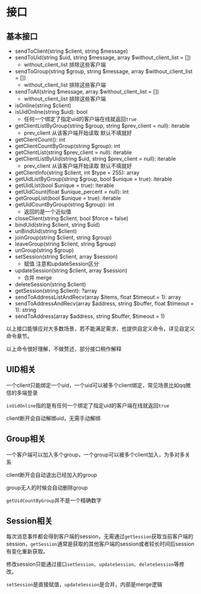 # 接口

## 基本接口

* sendToClient(string $client, string $message)
* sendToUid(string $uid, string $message, array $without_client_list = [])
  * without_client_list 排除这些客户端
* sendToGroup(string $group, string $message, array $without_client_list = [])
  * without_client_list 排除这些客户端
* sendToAll(string $message, array $without_client_list = [])
  * without_client_list 排除这些客户端
* isOnline(string $client)
* isUidOnline(string $uid): bool
  * 任何一个绑定了指定uid的客户端在线就返回`true`
* getClientListByGroup(string $group, string $prev_client = null): iterable
  * prev_client 从该客户端开始读取 默认不填就好
* getClientCount(): int
* getClientCountByGroup(string $group): int
* getClientList(string $prev_client = null): iterable
* getClientListByUid(string $uid, string $prev_client = null): iterable
  * prev_client 从该客户端开始读取 默认不填就好
* getClientInfo(string $client, int $type = 255): array
* getUidListByGroup(string $group, bool $unique = true): iterable
* getUidList(bool $unique = true): iterable
* getUidCount(float $unique_percent = null): int
* getGroupList(bool $unique = true): iterable
* getUidCountByGroup(string $group): int
  * 返回的是一个近似值
* closeClient(string $client, bool $force = false)
* bindUid(string $client, string $uid)
* unBindUid(string $client)
* joinGroup(string $client, string $group)
* leaveGroup(string $client, string $group)
* unGroup(string $group)
* setSession(string $client, array $session)
  * 赋值 注意和updateSession区分
* updateSession(string $client, array $session)
  * 合并 merge
* deleteSession(string $client)
* getSession(string $client): ?array
* sendToAddressListAndRecv(array $items, float $timeout = 1): array
* sendToAddressAndRecv(array $address, string $buffer, float $timeout = 1): string
* sendToAddress(array $address, string $buffer, $timeout = 1)

以上接口能够应对大多数场景，若不能满足需求，也提供自定义命令，详见自定义命令章节。

以上命令很好理解，不做赘述，部分接口稍作解释

## UID相关

一个client只能绑定一个uid，一个uid可以被多个client绑定，常见场景比如qq微信的多端登录

`isUidOnline`指的是有任何一个绑定了指定uid的客户端在线就返回`true`

client断开会自动解绑uid，无需手动解绑

## Group相关

一个客户端可以加入多个group，一个group可以被多个client加入，为多对多关系

client断开会自动退出已经加入的group

group无人的时候会自动删除group

`getUidCountByGroup`并不是一个精确数字

## Session相关

每次消息事件都会得到客户端的session，无需通过`getSession`获取当前客户端的session，`getSession`通常是获取的其他客户端的session或者较长时间后session有变化重新获取。

修改session只能通过接口`setSession`、`updateSession`、`deleteSession`等修改。

`setSession`是直接赋值，`updateSession`是合并，内部是merge逻辑
